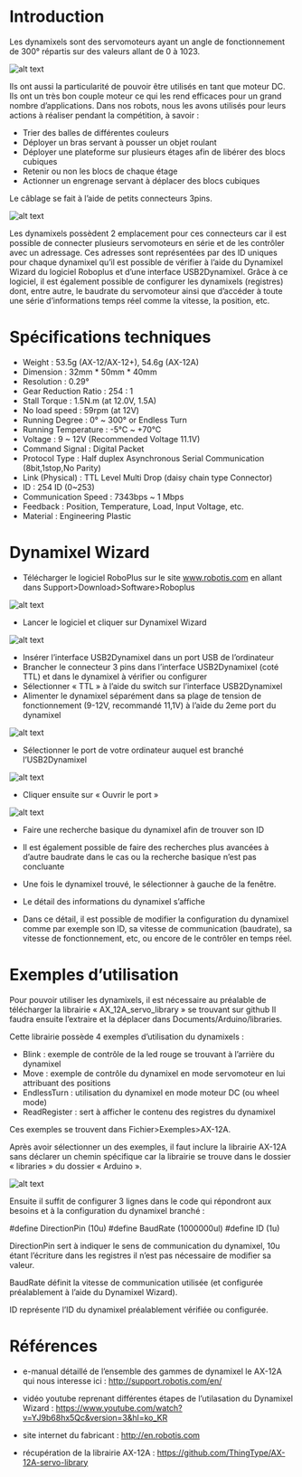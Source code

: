 # Introduction

Les dynamixels sont des servomoteurs ayant un angle de fonctionnement de 300° répartis sur des valeurs allant de 0 à 1023.

![alt text](electronics/actuators/Dynamixels_SRC/AngleFonctionnement.png )

Ils ont aussi la particularité de pouvoir être utilisés en tant que moteur DC. Ils ont un très bon couple moteur ce qui les rend efficaces pour un grand nombre d’applications. Dans nos robots, nous les avons utilisés pour leurs actions à réaliser pendant la compétition, à savoir :
*	Trier des balles de différentes couleurs
*	Déployer un bras servant à pousser un objet roulant
*	Déployer une plateforme sur plusieurs étages afin de libérer des blocs cubiques
*	Retenir ou non les blocs de chaque étage
*	Actionner un engrenage servant à déplacer des blocs cubiques

Le câblage se fait à l’aide de petits connecteurs 3pins. 

 ![alt text](electronics/actuators/Dynamixels_SRC/PinsConnections.png )

Les dynamixels possèdent 2 emplacement pour ces connecteurs car il est possible de connecter plusieurs servomoteurs en série et de les contrôler avec un adressage. Ces adresses sont représentées par des ID uniques pour chaque dynamixel qu’il est possible de vérifier à l’aide du Dynamixel Wizard du logiciel Roboplus et d’une interface USB2Dynamixel. 
Grâce à ce logiciel, il est également possible de configurer les dynamixels (registres) dont, entre autre, le baudrate du servomoteur ainsi que d’accéder à toute une série d’informations temps réel comme la vitesse, la position, etc.

# Spécifications techniques

*	Weight : 53.5g (AX-12/AX-12+), 54.6g (AX-12A)
*	Dimension : 32mm * 50mm * 40mm
*	Resolution : 0.29°
*	Gear Reduction Ratio :  254 : 1
*	Stall Torque : 1.5N.m (at 12.0V, 1.5A)
*	No load speed : 59rpm (at 12V)
*	Running Degree :  0° ~ 300° or Endless Turn
*	Running Temperature : -5℃ ~ +70℃
*	Voltage : 9  ~ 12V (Recommended Voltage 11.1V)
*	Command Signal : Digital Packet
*	Protocol Type : Half duplex Asynchronous Serial Communication (8bit,1stop,No Parity)
* Link (Physical) : TTL Level Multi Drop (daisy chain type Connector)
*	ID : 254 ID (0~253)
*	Communication Speed : 7343bps ~ 1 Mbps
*	Feedback : Position, Temperature, Load, Input Voltage, etc.
*	Material : Engineering Plastic


# Dynamixel Wizard

*	Télécharger le logiciel RoboPlus sur le site www.robotis.com en allant dans Support>Download>Software>Roboplus
 
 ![alt text](electronics/actuators/Dynamixels_SRC/DW_Roboplus.png )
 
*	Lancer le logiciel et cliquer sur Dynamixel Wizard

 ![alt text](electronics/actuators/Dynamixels_SRC/DW_DynamixelWizard.png )

*	Insérer l’interface USB2Dynamixel dans un port USB de l’ordinateur 
*	Brancher le connecteur 3 pins dans l’interface USB2Dynamixel (coté TTL) et dans le dynamixel à vérifier ou configurer
*	Sélectionner « TTL » à l’aide du switch sur l’interface USB2Dynamixel
*	Alimenter le dynamixel séparément dans sa plage de tension de fonctionnement (9-12V, recommandé 11,1V) à l’aide du 2eme port du dynamixel

 ![alt text](electronics/actuators/Dynamixels_SRC/DW_USB2Dynamixel.png )

*	Sélectionner le port de votre ordinateur auquel est branché l’USB2Dynamixel

 ![alt text](electronics/actuators/Dynamixels_SRC/DW_Port.png )

*	Cliquer ensuite sur « Ouvrir le port »

![alt text](electronics/actuators/Dynamixels_SRC/DW_OuvrirLePort.png ) 

* Faire une recherche basique du dynamixel afin de trouver son ID


*	Il est également possible de faire des recherches plus avancées à d’autre baudrate dans le cas ou la recherche basique n’est pas concluante
*	Une fois le dynamixel trouvé, le sélectionner à gauche de la fenêtre. 

*	Le détail des informations du dynamixel s’affiche

*	Dans ce détail, il est possible de modifier la configuration du dynamixel comme par exemple son ID, sa vitesse de communication (baudrate), sa vitesse de fonctionnement, etc, ou encore de le contrôler en temps réel.


# Exemples d’utilisation

Pour pouvoir utiliser les dynamixels, il est nécessaire au préalable de télécharger la librairie « AX_12A_servo_library » se trouvant sur github
Il faudra ensuite l’extraire et la déplacer dans Documents/Arduino/libraries.

Cette librairie possède 4 exemples d’utilisation du dynamixels : 
-	Blink : exemple de contrôle de la led rouge se trouvant à l’arrière du dynamixel
-	Move : exemple de contrôle du dynamixel en mode servomoteur en lui attribuant des positions
-	EndlessTurn : utilisation du dynamixel en mode moteur DC (ou wheel mode)
-	ReadRegister : sert à afficher le contenu des registres du dynamixel

Ces exemples se trouvent dans Fichier>Exemples>AX-12A.

Après avoir sélectionner un des exemples, il faut inclure la librairie AX-12A sans déclarer un chemin spécifique car la librairie se trouve dans le dossier « libraries » du dossier « Arduino ».

 ![alt text](electronics/actuators/Dynamixels_SRC/Exemples_Include.png )

Ensuite il suffit de configurer 3 lignes dans le code qui répondront aux besoins et à la configuration du dynamixel branché :

#define DirectionPin  (10u)
#define BaudRate      (1000000ul)
#define ID            (1u)

DirectionPin sert à indiquer le sens de communication du dynamixel, 10u étant l’écriture dans les registres il n’est pas nécessaire de modifier sa valeur.

BaudRate définit la vitesse de communication utilisée (et configurée préalablement à l’aide du Dynamixel Wizard).

ID représente l’ID du dynamixel préalablement vérifiée ou configurée.

# Références

-	e-manual détaillé de l’ensemble des gammes de dynamixel le AX-12A qui nous interesse ici : http://support.robotis.com/en/ 

-	vidéo youtube reprenant différentes étapes de l’utilasation du Dynamixel Wizard : https://www.youtube.com/watch?v=YJ9b68hx5Qc&version=3&hl=ko_KR

-	site internet du fabricant : http://en.robotis.com

-	récupération de la librairie AX-12A : https://github.com/ThingType/AX-12A-servo-library

